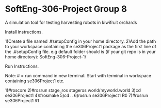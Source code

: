 # SoftEng-306-Project Group 8
A simulation tool for testing harvesting robots in kiwifruit orchards

Install instructions. 

1)Create a file named .#setupConfig in your home directory.
2)Add the path to your workspace containing the se306Project1 package as the first line of the .#setupConfig file.
  e.g default folder should is (if your git repo is in your home directory): SoftEng-306-Project-1/

Run Instructions.

Note: # = run command in new terminal. Start with terminal in workspace containing se306Project1 etc.

1)#roscore
2)#rosrun stage_ros stageros world/myworld.world
3)cd se306Project1
4)#rosmake
5)cd ..
6)rosrun se306Project1 R0
7)#rosrun se306Project1 R1
